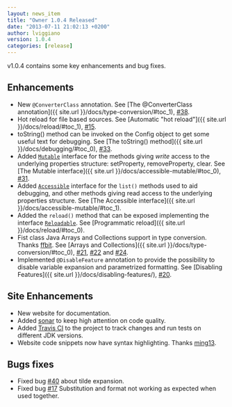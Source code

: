 ```yaml
---
layout: news_item
title: "Owner 1.0.4 Released"
date: "2013-07-11 21:02:13 +0200"
author: lviggiano
version: 1.0.4
categories: [release]
---
```


v1.0.4 contains some key enhancements and bug fixes.

Enhancements
------------

 * New `@ConverterClass` annotation.
   See [The @ConverterClass annotation]({{ site.url }}/docs/type-conversion/#toc_1), [#38][issue-38].
 * Hot reload for file based sources.
   See [Automatic "hot reload"]({{ site.url }}/docs/reload/#toc_1), [#15][issue-15].
 * toString() method can be invoked on the Config object to get some useful text for debugging.
   See [The toString() method]({{ site.url }}/docs/debugging/#toc_0), [#33][issue-33].
 * Added [`Mutable`][mutable-intf] interface for the methods giving *write* access to the underlying properties structure:
   setProperty, removeProperty, clear.
   See [The Mutable interface]({{ site.url }}/docs/accessible-mutable/#toc_0), [#31][issue-31].
 * Added [`Accessible`][accessible-intf] interface for the `list()` methods used to aid debugging, and other methods
   giving read access to the underlying properties structure.
   See [The Accessible interface]({{ site.url }}/docs/accessible-mutable/#toc_1).
 * Added the `reload()` method that can be exposed implementing the interface [`Reloadable`][reloadable-intf].
   See [Programmatic reload]({{ site.url }}/docs/reload/#toc_0).
 * Fist class Java Arrays and Collections support in type conversion. Thanks [ffbit][].
   See [Arrays and Collections]({{ site.url }}/docs/type-conversion/#toc_0), [#21][issue-21], [#22][issue-22] and [#24][issue-24].
 * Implemented `@DisableFeature` annotation to provide the possibility to disable variable expansion and parametrized
   formatting.
   See [Disabling Features]({{ site.url }}/docs/disabling-features/), [#20][issue-20].

Site Enhancements
-----------------

 * New website for documentation.
 * Added [sonar](http://dev.aeonbits.org:9000) to keep high attention on code quality.
 * Added [Travis CI][travis-ci] to the project to track changes and run tests on different JDK versions.
 * Website code snippets now have syntax highlighting. Thanks [ming13][].


Bugs fixes
----------

 * Fixed bug [#40][issue-40] about tilde expansion.
 * Fixed bug [#17][issue-17] Substitution and format not working as expected when used together.

  [issue-21]: https://github.com/lviggiano/owner/issues/21
  [issue-22]: https://github.com/lviggiano/owner/issues/22
  [issue-24]: https://github.com/lviggiano/owner/issues/24
  [issue-40]: https://github.com/lviggiano/owner/issues/40
  [issue-38]: https://github.com/lviggiano/owner/issues/38
  [issue-33]: https://github.com/lviggiano/owner/issues/33
  [issue-17]: https://github.com/lviggiano/owner/issues/17
  [issue-20]: https://github.com/lviggiano/owner/issues/20
  [issue-31]: https://github.com/lviggiano/owner/issues/31
  [issue-15]: https://github.com/lviggiano/owner/issues/15
  [ffbit]: https://github.com/ffbit
  [ming13]: https://github.com/ming13
  [accessible-intf]: https://matteobaccan.github.io/owner/apidocs/latest/io/github/qubitpi/owner/Accessible.html
  [reloadable-intf]: https://matteobaccan.github.io/owner/apidocs/latest/io/github/qubitpi/owner/Reloadable.html
  [mutable-intf]: https://matteobaccan.github.io/owner/apidocs/latest/io/github/qubitpi/owner/Mutable.html
  [travis-ci]: https://travis-ci.org/lviggiano/owner

